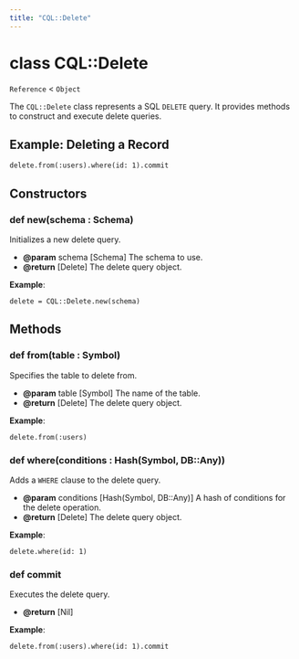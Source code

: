 ```yaml
---
title: "CQL::Delete"
---
```


# class CQL::Delete

`Reference` < `Object`

The `CQL::Delete` class represents a SQL `DELETE` query. It provides methods to construct and execute delete queries.

## Example: Deleting a Record

```crystal
delete.from(:users).where(id: 1).commit
```

## Constructors

### def new(schema : Schema)

Initializes a new delete query.

- **@param** schema \[Schema] The schema to use.
- **@return** \[Delete] The delete query object.

**Example**:

```crystal
delete = CQL::Delete.new(schema)
```

## Methods

### def from(table : Symbol)

Specifies the table to delete from.

- **@param** table \[Symbol] The name of the table.
- **@return** \[Delete] The delete query object.

**Example**:

```crystal
delete.from(:users)
```

### def where(conditions : Hash(Symbol, DB::Any))

Adds a `WHERE` clause to the delete query.

- **@param** conditions \[Hash(Symbol, DB::Any)] A hash of conditions for the delete operation.
- **@return** \[Delete] The delete query object.

**Example**:

```crystal
delete.where(id: 1)
```

### def commit

Executes the delete query.

- **@return** \[Nil]

**Example**:

```crystal
delete.from(:users).where(id: 1).commit
```
